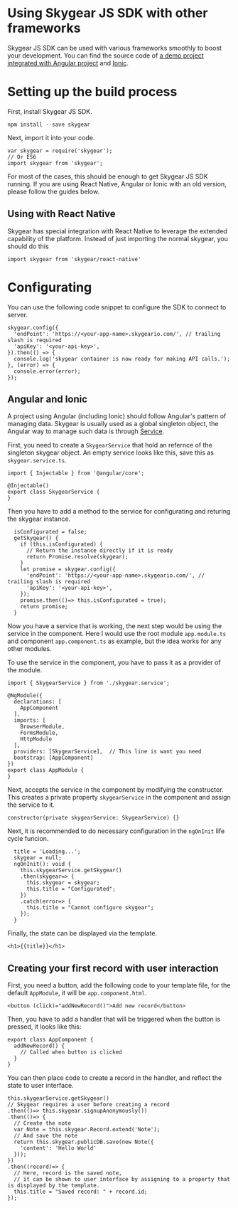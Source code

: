# Using Skygear JS SDK with other frameworks

Skygear JS SDK can be used with various frameworks smoothly to boost your development. You can find the source code of [a demo project integrated with Angular project](https://github.com/skygear-demo/skygear-angular) and [Ionic](https://github.com/skygear-demo/skygear-ionic).

# Setting up the build process

First, install Skygear JS SDK.

```
npm install --save skygear
```

Next, import it into your code.

```
var skygear = require('skygear');
// Or ES6
import skygear from 'skygear';
```

For most of the cases, this should be enough to get Skygear JS SDK running. If you are using React Native, Angular or Ionic with an old version, please follow the guides below.

## Using with React Native

Skygear has special integration with React Native to leverage the extended capability of the platform. Instead of just importing the normal skygear, you should do this

```
import skygear from 'skygear/react-native'
```


# Configurating

You can use the following code snippet to configure the SDK to connect to server.

```
skygear.config({
  'endPoint': 'https://<your-app-name>.skygeario.com/', // trailing slash is required
  'apiKey': '<your-api-key>',
}).then(() => {
  console.log('skygear container is now ready for making API calls.');
}, (error) => {
  console.error(error);
});
```

## Angular and Ionic

A project using Angular (including Ionic) should follow Angular's pattern of managing data. Skygear is usually used as a global singleton object, the Angular way to manage such data is through [Service](https://angular.io/docs/ts/latest/tutorial/toh-pt4.html).

First, you need to create a `SkygearService` that hold an refernce of the singleton skygear object. An empty service looks like this, save this as `skygear.service.ts`.

```
import { Injectable } from '@angular/core';

@Injectable()
export class SkygearService {
}
```

Then you have to add a method to the service for configurating and returing the skygear instance.

```
  isConfigurated = false;
  getSkygear() {
    if (this.isConfigurated) {
      // Return the instance directly if it is ready
      return Promise.resolve(skygear);
    }
    let promise = skygear.config({
      'endPoint': 'https://<your-app-name>.skygeario.com/', // trailing slash is required
      'apiKey': '<your-api-key>',
    });
    promise.then(()=> this.isConfigurated = true);
    return promise;
  }
```

Now you have a service that is working, the next step would be using the service in the component. Here I would use the root module `app.module.ts` and component `app.component.ts` as example, but the idea works for any other modules.

To use the service in the component, you have to pass it as a provider of the module.

```
import { SkygearService } from './skygear.service';

@NgModule({
  declarations: [
    AppComponent
  ],
  imports: [
    BrowserModule,
    FormsModule,
    HttpModule
  ],
  providers: [SkygearService],  // This line is want you need
  bootstrap: [AppComponent]
})
export class AppModule {
}

```

Next, accepts the service in the component by modifying the constructor. This creates a private property `skygearService` in the component and assign the service to it.

```
constructor(private skygearService: SkygearService) {}
```

Next, it is recommended to do necessary configuration in the `ngOnInit` life cycle funcion.

```
  title = 'Loading...';
  skygear = null;
  ngOnInit(): void {
    this.skygearService.getSkygear()
    .then(skygear=> {
      this.skygear = skygear;
      this.title = "Configurated";
    })
    .catch(error=> {
      this.title = "Cannot configure skygear";
    });
  }
```

Finally, the state can be displayed via the template.

```
<h1>{{title}}</h1>
```

## Creating your first record with user interaction

First, you need a button, add the following code to your template file, for the default `AppModule`, it will be `app.component.html`.

```
<button (click)="addNewRecord()">Add new record</button>
```

Then, you have to add a handler that will be triggered when the button is pressed, it looks like this:

```
export class AppComponent {
  addNewRecord() {
    // Called when button is clicked
  }
}
```

You can then place code to create a record in the handler, and reflect the state to user interface.

```
this.skygearService.getSkygear()
// Skygear requires a user before creating a record
.then(()=> this.skygear.signupAnonymously())
.then(()=> {
  // Create the note
  var Note = this.skygear.Record.extend('Note');
  // And save the note
  return this.skygear.publicDB.save(new Note({
    'content': 'Hello World'
  }));
})
.then((record)=> {
  // Here, record is the saved note,
  // it can be shown to user interface by assigning to a property that is displayed by the template.
  this.title = "Saved record: " + record.id;
});
```
